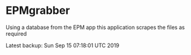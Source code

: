 # EPMgrabber
Using a database from the EPM app this application scrapes the files as required


Latest backup: Sun Sep 15 07:18:01 UTC 2019
